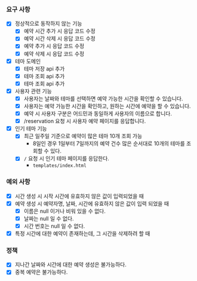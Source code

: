 ### 요구 사항
- [x] 정상적으로 동작하지 않는 기능
  - [x] 예약 시간 추가 시 응답 코드 수정
  - [x] 예약 시간 삭제 시 응답 코드 수정
  - [x] 예약 추가 시 응답 코드 수정
  - [x] 예약 삭제 시 응답 코드 수정
- [x] 테마 도메인
  - [x] 테마 저장 api 추가
  - [x] 테마 조회 api 추가
  - [x] 테마 조회 api 추가
- [x] 사용자 관련 기능
  - [x] 사용자는 날짜와 테마를 선택하면 예약 가능한 시간을 확인할 수 있습니다.
  - [x] 사용자는 예약 가능한 시간을 확인하고, 원하는 시간에 예약을 할 수 있습니다.
  - [x] 예약 시 사용자 구분은 어드민과 동일하게 사용자의 이름으로 합니다.
  - [x] /reservation 요청 시 사용자 예약 페이지를 응답합니다.
- [x] 인기 테마 기능
  - [x] 최근 일주일 기준으로 예약이 많은 테마 10개 조회 가능
    - 8일인 경우 1일부터 7일까지의 예약 건수 많은 순서대로 10개의 테마를 조회할 수 있다. 
  - [x] `/` 요청 시 인기 테마 페이지를 응답한다.
    - `templates/index.html`

### 예외 사항
- [x] 시간 생성 시 시작 시간에 유효하지 않은 값이 입력되었을 때
- [x] 예약 생성 시 예약자명, 날짜, 시간에 유효하지 않은 값이 입력 되었을 때
  - [x] 이름은 null 이거나 비워 있을 수 없다.
  - [x] 날짜는 null 일 수 없다.
  - [x] 시간 번호는 null 일 수 없다.
- [x] 특정 시간에 대한 예약이 존재하는데, 그 시간을 삭제하려 할 때

### 정책
- [x] 지나간 날짜와 시간에 대한 예약 생성은 불가능하다.
- [x] 중복 예약은 불가능하다.
